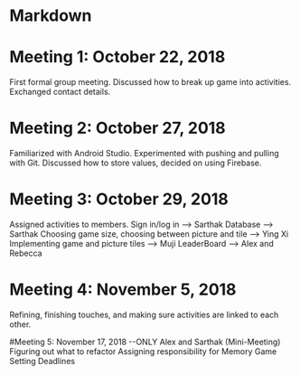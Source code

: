 # Markdown

# Meeting 1: October 22, 2018
First formal group meeting.
Discussed how to break up game into activities.
Exchanged contact details.

# Meeting 2: October 27, 2018
Familiarized with Android Studio.
Experimented with pushing and pulling with Git.
Discussed how to store values, decided on using Firebase.

# Meeting 3: October 29, 2018
Assigned activities to members.
Sign in/log in --> Sarthak
Database --> Sarthak
Choosing game size, choosing between picture and tile --> Ying Xi
Implementing game and picture tiles --> Muji
LeaderBoard --> Alex and Rebecca


# Meeting 4: November 5, 2018
Refining, finishing touches, and making sure activities are linked to each other.

#Meeting 5: November 17, 2018 --ONLY Alex and Sarthak (Mini-Meeting)
Figuring out what to refactor
Assigning responsibility for Memory Game
Setting Deadlines

